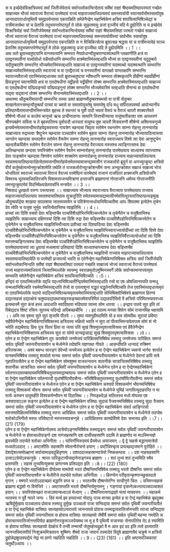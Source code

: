 

  
स य इच्छेदेवंवित्क्षत्रियमयं सर्वा जितीर्जयेतायं सर्वान्ल्लोकान्विन्देतायं सर्वेषां राज्ञां श्रैष्ठ्यमतिष्ठापरमतां गच्छेत साम्राज्यम भौज्यं स्वाराज्यं वैराज्यं पारमेष्ठ्यं राज्यं माहाराज्यमाधिपत्यमयं समन्तपर्यायी स्यात्सार्वभौमस्सार्वायुषः आन्तादापरार्धात्पृथिव्यै समुद्रपर्यन्ताया एकराळिति तमेतेनैन्द्रेण महाभिषेकेण क्षत्रियं शापयित्वाभिषिञ्चेद्यां च रात्रीमजार्यथा यां च प्रेतासि तदुभयन्तरेष्टापूर्तं ते लोकं सुकृतमायुः प्रजां वृञ्जीयं यदि मे द्रुह्येरिति स य इच्छेदेवं वित्क्षत्रियोहं सर्वा जितीर्जयेममहं सर्वान्ल्लोकान्विन्देयमहं सर्वेषां राज्ञां श्रैष्ठ्यमतिष्ठां परमतां गच्छेयं साम्राज्यं भौज्यं स्वाराज्यं वैराज्यं पारमेष्ठ्यं राज्यं माहारज्यमाधिपत्यमहं समन्तपर्यायीस्यां सार्वभौमः स्सार्वायुष आन्तादापरार्धात्पृथिव्यै समुद्रपर्यन्तया एकराळिति स न विचिकित्सेत्स ब्रूयात्सह श्रद्धया यां च रात्रीमजायेहं याञ्च प्रेतास्मि तदुभयमन्तरेणेष्टापूर्तं मे लोकं सुकृतमायुः प्रजां वृञ्जीथा यदि ते द्रुह्येयमिति ।। 1 ।।  
अथ ततो ब्रूयाच्चतुष्टयानि वानस्पत्यानि सम्भरत नैयग्रोधान्यौदुम्बराण्याश्वत्थानि प्लाक्षाणीति क्षत्रं वा एतद्वनस्पतीनां यन्न्योग्रोधो यन्नैयग्रोधानि सम्भरन्ति क्षत्रमेवास्मिंस्तद्दधाति भौज्यं वा एतद्वनस्पतीनां यदुदुम्बरो यदौदुम्बराणि सम्भरन्ति भौज्यमेवास्मिंस्तद्दधाति साम्राज्यं वा एतद्वनस्पतीनां यदश्वत्थो यदाश्वत्थानि सम्भरन्ति साम्राज्यमेवास्मिंस्तद्दधाति स्वाराज्यं च वा एतद्वैराज्यं च वनस्पतीनां यत्प्लक्षो यत्प्लाक्षाणि सम्भरन्ति स्वाराज्यवैराज्ये एवास्मिंस्तद्दधात्यथ ततो ब्रूयाच्चतुष्टया न्यौषधानि सम्भरत तोक्मकृतानि व्रीहीणां महाव्रीहीणां प्रियङ्गूनां यवानामिति क्षत्रं वा एतदोषधीनां यद्व्रीहयो यद्व्रीहीणां तोक्म सम्भरन्ति क्षत्रमेवास्मिंस्तद्दधाति साम्राज्यं वा एतदोषधीनां यत्प्रियङ्गवो यत्प्रियङ्गूनां तोक्म सम्भरन्ति भौज्यमेवास्मिं स्तद्दधाति सैनान्यं वा एतदोषधीनां यद्यवा यद्यवानां तोक्मं सम्भरन्ति सैनान्यमेवास्मिंस्तद्दधाति ।। 2 ।।  
अथास्मा औदुम्बरीमासन्दी सम्भरन्ति तस्या उक्तं ब्राह्मणमौदुम्बरश्चमसो वा पात्री वोदुम्बर शाखानेतान्त्सम्भृत्यौदुम्बर्यां पात्र्यां वा चमसे वा समावपेयुस्तेषु समाप्तेषु दधि मधु सर्पिरातपवर्ष्या आपोभ्यानीय प्रतिष्ठाप्यैतामासन्दीमभिमन्त्रयेत बृहच्च ते रथन्तरं च पूर्वौ पादौ भवतां वैरूपं च वैराजं चापरौ शाक्वररैवते शीर्षण्ये नौधसं च कालेयं चानूच्ये ऋचः प्राचीनातानाः सामानि तिरश्चीनवाया यजूंष्यतीकाशा यश आस्तरणं श्रीरुपबर्हणं सविता च ते बृहस्पतिश्च पूर्वापादौ धारयतां वायुश्च पूषा चापरौ मित्रावरुणौ शीर्षण्ये अश्विनावनूच्ये इत्यथैनमेतामासन्दीमारोहयेद्वसवस्त्वा गायत्रेण च्छन्दसा त्रिवृता स्तोमेन रथन्तरेण साम्ना रोहन्तु तानन्वारोह साम्राज्याय रुद्रास्त्वा त्रैष्टुभेन च्छन्दसा पञ्चदशेन स्तोमेन बृहता साम्ना रोहन्तु तानन्वारोह भौज्यायादित्यास्त्वा जागतेन च्छन्दसा सप्तदशेन स्तोमेन वैरूपेण साम्ना रोहन्तु तानन्वारोह स्वाराज्याय विश्वे त्वा देवा आनुष्टुभेन च्छन्दसैकविंशेन स्तोमेन वैराजेन साम्ना रोहन्तु तानन्वारोह वैराज्याय मरुतश्च त्वाङ्गिरसश्च देवा अतिच्छन्दसा छन्दसा त्रयस्त्रिंशेन स्तोमेन रैवतेन साम्नारोहन्तु तानन्वारोह पारमेष्ठ्याय साध्याश्च त्वाप्त्याश्च देवाः पाङ्क्तेन च्छन्दसा त्रिणवेन स्तोमेन शाक्वरेण साम्नारोहन्तु तानन्वारोह राज्याय माहाज्यायाधिपत्याय स्वावश्यायातिष्ठायारोहेत्येतामासन्दीमारोहयेत्तमेतस्यामासन्द्यामासीनं राजकर्तारो ब्रूयुर्न वा अनभ्युत्क्रुष्टः क्षत्रियो वीर्यं कर्तुमर्हत्यभ्येनमुत्क्रोशामेति तथेति तं राजकर्तारोभ्युत्क्रोशन्तीमं जना अभ्युत्क्रोशत सम्राजं साम्रज्यं भोजं भोजपितरं स्वराज्यं स्वाराज्यं विराजं वैराज्यं परमेष्ठिनं पारमेष्ठ्यं राजानं राजपितरं क्षत्रमजनि क्षत्रियोजनि विश्वस्य भूतस्याधिपतिरजनि विशामत्ताजन्यमित्राणां हन्ताजनि ब्राह्मणानां गोप्ताजनि धर्मस्य गोप्ताजनीति तमभ्युत्क्रुष्टमेवं विदभिषेक्ष्यन्नेतयर्चाभि मन्त्रयेत ।। 3 ।।  
निषसाद ध्रुतव्रतो वरुणः पस्त्यास्वा ।। साम्राज्याय भौज्याय स्वाराज्याय वैराज्याय पारमेष्ठ्याय राज्याय माहाराज्यायाधिपत्याय स्वावश्यायातिष्ठाय सुक्रतुरिति तमेतस्यामासद्यामासीनमेवंवित्पुरस्तात्तिष्ठन्प्रत्यङ्मुख औदुम्बर्यार्द्रया शाखया सपलशया जातरूपमयेन च पवित्रेणान्तर्धायाभिषिञ्चतीमा आपः शिवतमा इत्येतेन तृचेन देव त्वेति च यजुषा भूर्भुवः स्वरित्येताभिश्च व्याहृतिभिः ।। 4।।  
प्राच्यां त्वा दिशि वसवो देवाः षड्भिश्चैव पञ्चविंशैरहोभिरभिषिञ्चन्त्वेतेन च तृचेनैतेन च यजुषैताभिश्च व्याहृतिभिः साम्राज्याय दक्षिणस्यां दिशि त्वा दिशि रुद्रा देवाः षड्भिश्चैव पञ्चविंशैरहोभिरभिषिञ्चन्त्वेतेन च तृचेनैतेन च यजुषैताभिश्च व्याहृतिभिर्भौज्याय प्रतीच्यां त्वा दिश्यादित्या देवाः षड्भिश्चैव पञ्चविंशैरहोभिरभिषिञ्चन्त्वेतेन च तृचेनैतेन च यजुषैताभिश्च व्याहृतिभिस्वाराज्यायोदीच्यां त्वा दिशि विश्वे देवाः षड्भिश्चैव पञ्चविंशैरहोभिरभिषिञ्चन्त्वेतेन च तृचेनैतेन च यजुषैताभिश्च व्याहृतिभिर्वैराज्यायोर्ध्वायां त्वा दिशि मरुतश्चाङ्गिरसश्च देवाः षड्भिश्चैव पञ्चविंशैरहोभिरभिषिञ्चन्त्वेतेन च तृचेनैतेन च यजुषैताभिश्च व्याहृतिभिः पारमेष्ठ्यायास्यां त्वा ध्रुवायां मध्यमायां प्रतिष्ठायां दिशि साध्याश्चाप्त्याश्च देवाः षड्भिश्चैव पञ्चविंशैरहोभिरभिषिञ्चन्त्वेतेन च तृचेनैतेन च यजुषैताभिश्च व्याहृतिभी राज्याय माहाराज्यायाधिपत्याय स्वावश्यायातिष्ठायेति स परमेष्ठी प्राजपत्यो भवति स एतेनैन्द्रेण महाभिषेकेणाभिषिक्तः क्षत्रियः सर्वा जितीर्जयति सर्वान्ल्लोकान्विन्दति सर्वेषां राज्ञां श्रैष्ठ्यमतिष्ठां परमतां गच्छति साम्राज्यं भोज्यं स्वाराज्यं वैराज्यं पारमेष्ठ्यं राज्यं माहाराज्यमाधिपत्यं जित्वास्मिल्लोके स्वयम्भूः स्वराळमृतोऽमुष्मिन्त्स्वर्गे लोके सर्वान्कामानाप्त्वामृतः सम्भवति यमेतेनैन्द्रेण महाभिषेकेण क्षत्रियं शापयित्वाभिषिञ्चति ।।5।।  
इन्द्रियं वा एतदस्मिंल्लोके यद्दधि यद्दध्नाभिषिञ्चतीन्द्रियमेवास्मिंस्तद्दधाति रसो वा एष ओषधिवनस्पति यन्मधु यन्मध्वाभिषिञ्चति रसमेवास्मिंस्तद्दधाति तेजो वा एतत्पशूनां यद्धृतं यद्धृतेनाभिषिञ्चति तेज एवास्मिंस्तद्दधात्यमृतं वा एतदस्मिंल्लोके यदापो यदद्भिरभिषिञ्चत्यमृतत्वमेवास्मिंस्तद्दधाति सोभिषिक्तोभिषेक्त्रे ब्राह्मणाय हिरण्यं दद्यात्सहस्रं दद्यात्क्षेत्रं चतुष्पादद्यादथाप्याहुरसङ्ख्यातमेवापरिमितं दद्यादपरिमितो वै क्षत्रियो परिमितस्यावरुध्या इत्यथास्मै सुरा कंसं हस्त आदधाति स्वादिष्ठया मदिष्ठया पवस्व सोम धारया ।। इन्द्राय पातवे सुत इति तां पिबेद्यदत्र शिष्टं रसिनः सुतस्य यदिन्द्रो अपिबच्छचीभिः ।। इदं तदस्य मनसा शिवेन सोमं राजानमिह भक्षयामि ।। अभि त्वा वृषभा सुते सुतं सृजामि पीतये ।। तृम्पा व्यश्नुहीमदमिति यो ह वाव सोमपीथः सुरायां प्रविष्टः सहैवैतेनैन्द्रेन महाभिषेकेणाभिषिक्तस्य क्षत्रियस्य भक्षितो भवति न सुरा तां पीत्वाभिमन्त्रयेतापाम सोमं शं नो भवेति तद्यथैवादः प्रियः पुत्रः पितरं प्रिया वा जाया पतिं सुखं शिवमुपस्पृशत्याविस्रस एवं हैवैतेनैन्द्रेण महाभिषेकेणाभिषिक्तस्य क्षत्रियस्य सुरा वा सोमो वान्यद्वान्नाद्यं सुखं शिवमुपस्पृशत्याविस्रसः ।।6।।  
एतेन ह वा ऐन्द्रेण महाभिषेकेण तुरः कावषेयो जनमेजयं पारिक्षितमभिषिषेच तस्मादु जनमेजयः पारिक्षितः समन्तं सर्वतः पृथिवीं जयन्परीयायाश्वेन च मेध्येनेजे तदेषाभि यज्ञगाथा गीयते । आसन्दीवति धान्यादं रुक्मिणं हरितस्रजम् । अश्वं बबन्ध सारङ्गं देवेभ्यो जनमेजय इत्येतेन ह वा ऐन्द्रेण महाभिषेकेण च्यवनो भार्गवः शार्यातं मानवमभिषिषेच तस्मादु शार्यातो मानवः समन्तं सर्वतः पृथिवीं जयन्परीयायाश्वेन च मेध्येनेजे देवानां हापि सत्रे गृहपतिरासैतेन ह वा ऐन्द्रेण महाभिषेकेण सोमशुष्मा वाजरत्नायनः शतानीकं सात्राजितमभिषिषेच तस्मादु शतानीकः सात्राजितः समन्तं सर्वतः पृथिवीं जयन्परीयायाश्वेन च मेध्येनेज एतेन ह वा ऐन्द्रेणमहाभिषेकेण पर्वतनारदावाम्बाष्ठ्यमभिषिषिचतुस्तस्माद्वाम्बाष्ठ्यः समन्तं सर्वतः पृथिवीं जयन्परीयायाश्वेन च मेध्येनेज एतेन ह वा ऐन्द्रेण महाभिषेकेण पर्वतनारदौ युधांश्रौष्टिमौग्रसैन्य- मभिषिषिचतुस्तस्मादु युधांश्रौष्टिरौग्रसैन्यः समन्तं सर्वतः पृथिवीं जयन्परीयायाश्वेन च मेध्येनज एतेन ह वा ऐन्द्रेण महाभिषेकेण कश्यपो विश्वकर्माणं भौवनमभिषिषेच तस्मादु विश्वकर्मा भौवनः समन्तं सर्वतः पृथिवीं जयन्परीयायाश्वेन च मेध्येनेजे भूमिर्ह जगावित्युदाहरन्ति न मा मर्त्यः कश्चन दातुमर्हति विश्वकर्मन्भौवन मां दिदासिथ ।। निमङ्क्ष्येऽहं सलिलस्य मध्ये मोघस्त एष कश्यपायाऽऽस सङ्गर इत्येतेन ह वा ऐन्द्रेण महाभिषेकेण वसिष्ठः सुदासं पैजवनमभिषिषेच तस्मादु सुदाः पैजवनः समन्तं सर्वतः पृथिवीं जयन्परीयायाश्वेन च मेध्येनेज एतेन ह वा ऐन्द्रेण महाभिषेकेण संवर्त आङ्गिरसो मरुत्तमाविक्षितमभिषिषेच तस्मादु मरुत्त आविक्षितः समन्तं सर्वतः पृथिवीं जयन्परीयायाश्वेन च मेध्येनेजे तदप्येषः श्लोकोऽभिगीतो मरुतः परिवेष्टारो मरुत्तस्यावसन्गृहे । आविक्षितस्य कामप्रेर्विश्वे देवाः सभासद इति ।।7।। (21) {179}  
एतेन ह वा ऐन्द्रेण महाभिषेकेणोदमय आत्रेयोऽङ्गमभिषिषेच तस्माद्वङ्गः समन्तं सर्वतः पृथिवीं जयन्परीयायाश्वेन च मेध्येनेजे स होवाचालोपाङ्गो दश नागसहस्राणि दश दासीसहस्राणि ददामि ते ब्राह्मणोप मा माऽस्मिन्यज्ञे ह्वयस्वेति तदप्येते श्लोका अभिगीताः ।। याभिर्गोभिरुदमयं प्रैयमेधा अयाजयन् । द्वे द्वे सहस्रे बद्धानामात्रेयो मध्यतोऽददात् ।। अष्टाशीतिः सहस्राणि श्वेतान्वैरोचनो हयान् । प्रष्टीन्निश्चृत्य प्रायच्छद्यजमाने पुरोहिते ।। देशाद्देशात्समोळ्हानां सर्वासामाढ्यदुहितृणाम् । दशाददात्सहस्राण्यात्रेयो निष्ककम्ठ्यः ।। दश नाहसहस्राणि दत्वाऽऽत्रेयोऽवचत्नुके । श्रान्तः पारिकुटान्प्रैप्सद्दानेनाङ्गस्य ब्राह्मणः ।। शतं तुभ्यं शतं तुभ्यमिति स्मैव प्रताम्यति । सहस्रं तुभ्यमित्युक्त्वा प्राणान्स्म प्रतिपद्यत इति ।।8।। (22) {180}  
एतेन ह वा ऐन्द्रेण महाभिषेकेण दीर्घतमा मामतेयो भरतं दौष्षन्तिमभिषिषेच तस्मादु भरतो दौष्षन्तिः समन्तं सर्वतः पृथिवीं जयन्परीयायाश्वैरु च मेध्यैरीजे तदप्येते श्लोका अभिगीताः ।। हिरण्येन परीवृतान्कृष्णान्च्छुक्लदतो मृगान् । मष्णारे भरतोऽददाच्छतं बद्धानि सप्त च ।। भरतस्यैष दौष्षन्तेरग्निः साचीगुणे चितः । यस्मिन्त्सहस्रं ब्राह्मणा बद्धशो गा विभेजिरे ।। अष्टासप्ततिं भरतो दौष्षन्तिर्यमुनामनु । गङ्गायां वृत्रघ्नेऽबध्नात्पञ्चपञ्चाशतं हयान् ।। त्रयस्त्रिंशच्छतं राजाऽश्वान्बध्वाऽयं मेध्यान् ।। दौष्षन्तिरत्यगाद्राज्ञो मायां मायवत्तरः ।। महाकर्म भरतस्य न पूर्वे नापरे जनाः । दिवं मर्त्य इव हस्ताभ्यां नोदापुः पञ्च मानवा इत्येतं ह वा ऐन्द्रं महाभिषेकं बृहदुक्थ ऋषिर्दुर्मुखाय पाञ्चालाय प्रोवाच तस्मादु दुर्मुखः पाञ्चालो राजा सन्विद्यया समन्तं सर्वतः पृथिवीं जयन्परीयायैतं ह वा ऐन्द्रं महाभिषेकं वासिष्ठः सात्यहव्योऽत्यरातये जानन्तपये प्रोवाच तस्माद्वत्यरातिर्जानन्तपि रराजा सन्विद्यया समन्तं सर्वतः पृथिवीं जयन्परीयाय स होवाच वासिष्ठः सात्यहव्यो जैषीर्वै समन्तं सर्वतः पृथिवीं महन्मा गमयेति स होवाचात्यरातिर्जानन्तपिर्यदा ब्राह्मणोत्तरकुरूञ्जयेयमथ त्व मु ह वै पृथिव्यै राजास्याः सेनापतिरेव तेऽ हं स्यामिति स होवाच वासिष्ठः सात्यहव्यो देवक्षेत्रं वै तनंवै तन्मर्त्यो जेतुमर्हत्यद्रुक्षो वै म आत इदं दद इति ततो हात्यरातिं जानन्तपिमात्तवीर्यं निःशुक्रममित्रतपनः शुष्मिणः शैब्यो राजा जघान तस्मादेवं विदुषे ब्राह्मणायैवं चक्रुषे न क्षत्रियो द्रुह्येन्नेद्राष्ट्रादवपद्येयं नेद्वा मा प्राणो जहदिति जहदिति ।। 9।। (23) {181} ।। इति अष्टमपञ्चिकायां चतुर्थोऽध्यायः ।।  
